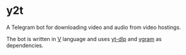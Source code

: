 # y2t

A Telegram bot for downloading video and audio from video hostings.

The bot is written in [V](https://vlang.io) language and uses [yt-dlp](https://github.com/yt-dlp/yt-dlp) and [vgram](https://github.com/dariotarantini/vgram) as dependencies.
